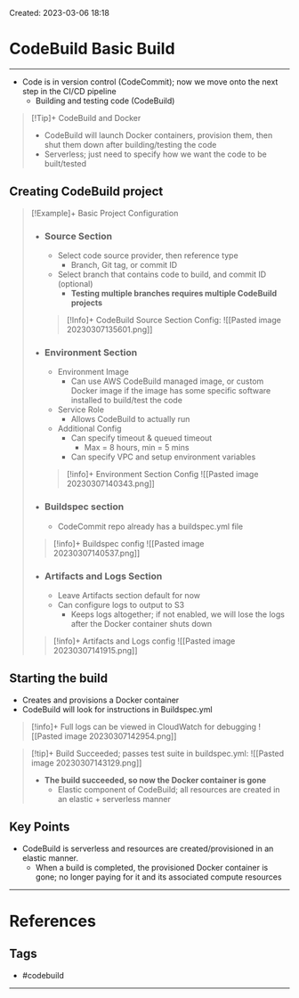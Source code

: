 Created: 2023-03-06 18:18
# CodeBuild Basic Build
---
- Code is in version control (CodeCommit); now we move onto the next step in the CI/CD pipeline
	- Building and testing code (CodeBuild)

>[!Tip]+ CodeBuild and Docker
>- CodeBuild will launch Docker containers, provision them, then shut them down after building/testing the code
>- Serverless; just need to specify how we want the code to be built/tested 

## Creating CodeBuild project

>[!Example]+ Basic Project Configuration
>- ### Source Section
>	- Select code source provider, then reference type
>		- Branch, Git tag, or commit ID
>	- Select branch that contains code to build, and commit ID (optional)
>		- **Testing multiple branches requires multiple CodeBuild projects**
>		
>	>[!Info]+ CodeBuild Source Section Config:
>	>![[Pasted image 20230307135601.png]]
>	
>- ### Environment Section
>	- Environment Image
>		- Can use AWS CodeBuild managed image, or custom Docker image if the image has some specific software installed to build/test the code
>	- Service Role
>		- Allows CodeBuild to actually run
>	- Additional Config
>		- Can specify timeout & queued timeout
>			- Max = 8 hours, min = 5 mins
>		- Can specify VPC and setup environment variables
>	> [!info]+ Environment Section Config
>	> ![[Pasted image 20230307140343.png]]
>	
>- ### Buildspec section 
>	- CodeCommit repo already has a buildspec.yml file
>> [!info]+ Buildspec config
>> ![[Pasted image 20230307140537.png]]
>- ### Artifacts and Logs Section
>	- Leave Artifacts section default for now
>	- Can configure logs to output to S3
>		- Keeps logs altogether; if not enabled, we will lose the logs after the Docker container shuts down
>> [!info]+ Artifacts and Logs config
>> ![[Pasted image 20230307141915.png]]

## Starting the build
- Creates and provisions a Docker container
- CodeBuild will look for instructions in Buildspec.yml
>[!info]+ Full logs can be viewed in CloudWatch for debugging
>![[Pasted image 20230307142954.png]]

>[!tip]+ Build Succeeded; passes test suite in buildspec.yml:
>![[Pasted image 20230307143129.png]]
>- **The build succeeded, so now the Docker container is gone**
>	- Elastic component of CodeBuild; all resources are created in an elastic + serverless manner

## Key Points
- CodeBuild is serverless and resources are created/provisioned in an elastic manner. 
	- When a build is completed, the provisioned Docker container is gone; no longer paying for it and its associated compute resources

---
# References


## Tags
- #codebuild 
---